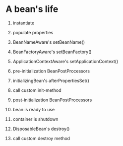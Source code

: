 # A bean's life

1. instantiate

2. populate properties

3. BeanNameAware's setBeanName()

4. BeanFactoryAware's setBeanFactory()

5. ApplicationContextAware's setApplicationContext()

6. pre-initialization BeanPostProcessors

7. initializingBean's afterPropertiesSet()

8. call custom init-method

9. post-initialization BeanPostProcessors

10. bean is ready to use

11. container is shutdown

12. DisposableBean's destroy()

13. call custom destroy method
